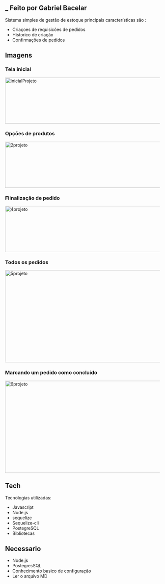 ## _ Feito por  Gabriel Bacelar




Sistema simples de gestão de estoque principais características são :

- Criaçoes de requisicões de pedidos
- Historico de criação
- Confirmações de pedidos
## Imagens 
<div>
     <h3> Tela inicial </h3>
    <img src<img width="900" height="150" alt="inicialProjeto" src="https://github.com/GabrielBacelarS/ControleEstoque/assets/144174937/9b6c89eb-88b6-48f4-83bd-a7590f304ad1">
    <h3> Opções de produtos </h3>
    <img width="900"  height="150" alt="2projeto" src="https://github.com/GabrielBacelarS/ControleEstoque/assets/144174937/edcb6de1-1104-45a3-8ce9-31015c352365">
    <h3> Fiinalização de pedido </h3>
    <img width="900"  height="150" alt="4projeto" src="https://github.com/GabrielBacelarS/ControleEstoque/assets/144174937/3b7d6cd8-8f68-464f-9d8d-53f6c498ca4c">
    <h3> Todos os pedidos </h3>
    <img width="900"  height="300" alt="5projeto" src="https://github.com/GabrielBacelarS/ControleEstoque/assets/144174937/19347241-7e28-4697-8b97-321672e4bd98">
    <h3> Marcando um pedido como concluido </h3>
    <img width="900"  height="300" alt="6projeto" src="https://github.com/GabrielBacelarS/ControleEstoque/assets/144174937/569348dc-7a6b-48b9-ba82-93d437fcc307">

</div>



## Tech

Tecnologias utilizadas:
- Javascript
- Node.js
- sequelize
- Sequelize-cli
- PostegreSQL
- Bibliotecas



## Necessario

- Node.js
- PostegresSQL
- Conhecimento basico de configuração
- Ler o arquivo MD

